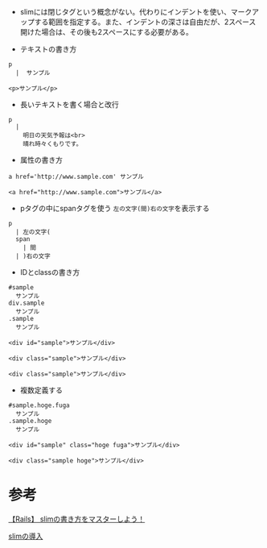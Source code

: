 - slimには閉じタグという概念がない。代わりにインデントを使い、マークアップする範囲を指定する。また、インデントの深さは自由だが、2スペース開けた場合は、その後も2スペースにする必要がある。

- テキストの書き方
```
p
  |  サンプル
```
```
<p>サンプル</p>
```

- 長いテキストを書く場合と改行
```
p
  |
    明日の天気予報は<br>
    晴れ時々くもりです。
```
- 属性の書き方
```
a href='http://www.sample.com' サンプル
```
```
<a href="http://www.sample.com">サンプル</a>
```

- pタグの中にspanタグを使う
`左の文字(間)右の文字`を表示する
```
p
  | 左の文字(
  span
    | 間
  | )右の文字
```

- IDとclassの書き方
```
#sample
  サンプル
div.sample
  サンプル
.sample
  サンプル
```
```
<div id="sample">サンプル</div>

<div class="sample">サンプル</div>

<div class="sample">サンプル</div>
```

- 複数定義する
```
#sample.hoge.fuga
  サンプル
.sample.hoge
  サンプル
```
```
<div id="sample" class="hoge fuga">サンプル</div>

<div class="sample hoge">サンプル</div>
```

# 参考
[【Rails】 slimの書き方をマスターしよう！](https://pikawaka.com/rails/slim)

[slimの導入](https://qiita.com/ngron/items/c03e68642c2ab77e7283#slim%E3%81%AE%E5%B0%8E%E5%85%A5)